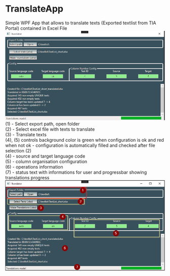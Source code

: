 # TranslateApp
Simple WPF App that allows to translate texts (Exported textlist from TIA Portal) contained in Excel File\
![](TranslateApp/Screenshots/TranslateApp_ss0.png)
\(1) - Select export path, open folder\
(2) - Select excel file with texts to translate\
(3) - Translate texts\
(4), (5) controls background color is green when configuration is ok and red when not ok - configuration is automatically filled and checked after file selection (2)\
(4) - source and target language code\
(5) - column organisation configuration\
(6) - operations information\
(7) - status text with informations for user and progressbar showing translations progress\
![](TranslateApp/Screenshots/TranslateApp_ss1.png)
